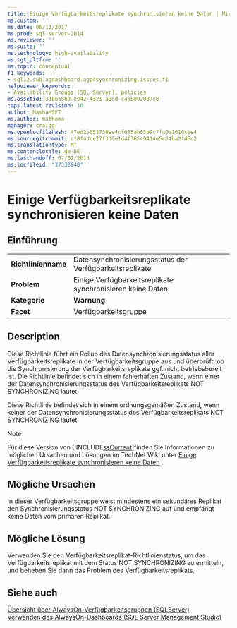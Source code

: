 ```yaml
---
title: Einige Verfügbarkeitsreplikate synchronisieren keine Daten | Microsoft-Dokumentation
ms.custom: ''
ms.date: 06/13/2017
ms.prod: sql-server-2014
ms.reviewer: ''
ms.suite: ''
ms.technology: high-availability
ms.tgt_pltfrm: ''
ms.topic: conceptual
f1_keywords:
- sql12.swb.agdashboard.agp4synchronizing.issues.f1
helpviewer_keywords:
- Availability Groups [SQL Server], policies
ms.assetid: 3db6a569-e942-4321-a0dd-c4ab002087c8
caps.latest.revision: 10
author: MashaMSFT
ms.author: mathoma
manager: craigg
ms.openlocfilehash: 47ed2b651730ae4cf685ab03e9c7fa0e1616cee4
ms.sourcegitcommit: c18fadce27f330e1d4f36549414e5c84ba2f46c2
ms.translationtype: MT
ms.contentlocale: de-DE
ms.lasthandoff: 07/02/2018
ms.locfileid: "37332840"
---
```

# <a name="some-availability-replicas-are-not-synchronizing-data"></a>Einige Verfügbarkeitsreplikate synchronisieren keine Daten
    
## <a name="introduction"></a>Einführung  
  
|||  
|-|-|  
|**Richtlinienname**|Datensynchronisierungsstatus der Verfügbarkeitsreplikate|  
|**Problem**|Einige Verfügbarkeitsreplikate synchronisieren keine Daten.|  
|**Kategorie**|**Warnung**|  
|**Facet**|Verfügbarkeitsgruppe|  
  
## <a name="description"></a>Description  
 Diese Richtlinie führt ein Rollup des Datensynchronisierungsstatus aller Verfügbarkeitsreplikate in der Verfügbarkeitsgruppe aus und überprüft, ob die Synchronisierung der Verfügbarkeitsreplikate ggf. nicht betriebsbereit ist. Die Richtlinie befindet sich in einem fehlerhaften Zustand, wenn einer der Datensynchronisierungsstatus des Verfügbarkeitsreplikats NOT SYNCHRONIZING lautet.  
  
 Diese Richtlinie befindet sich in einem ordnungsgemäßen Zustand, wenn keiner der Datensynchronisierungsstatus des Verfügbarkeitsreplikats NOT SYNCHRONIZING lautet.  
  
> [!NOTE]  
>  Für diese Version von [!INCLUDE[ssCurrent](../../../includes/sscurrent-md.md)]finden Sie Informationen zu möglichen Ursachen und Lösungen im TechNet Wiki unter [Einige Verfügbarkeitsreplikate synchronisieren keine Daten](http://go.microsoft.com/fwlink/p/?LinkId=220852) .  
  
## <a name="possible-causes"></a>Mögliche Ursachen  
 In dieser Verfügbarkeitsgruppe weist mindestens ein sekundäres Replikat den Synchronisierungsstatus NOT SYNCHRONIZING auf und empfängt keine Daten vom primären Replikat.  
  
## <a name="possible-solution"></a>Mögliche Lösung  
 Verwenden Sie den Verfügbarkeitsreplikat-Richtlinienstatus, um das Verfügbarkeitsreplikat mit dem Status NOT SYNCHRONIZING zu ermitteln, und beheben Sie dann das Problem des Verfügbarkeitsreplikats.  
  
## <a name="see-also"></a>Siehe auch  
 [Übersicht über AlwaysOn-Verfügbarkeitsgruppen &#40;SQLServer&#41;](overview-of-always-on-availability-groups-sql-server.md)   
 [Verwenden des AlwaysOn-Dashboards &#40;SQL Server Management Studio&#41;](use-the-always-on-dashboard-sql-server-management-studio.md)  
  
  
